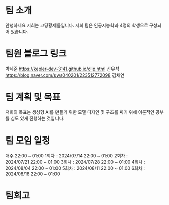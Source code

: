 # 팀 소개

안녕하세요 저희는 코딩황제들입니다. 저희 팀은 인공지능학과 4명의 학생으로 구성되어 있습니다.

# 팀원 블로그 링크
박세준 https://kepler-dev-3141.github.io/clip.html
신우석 https://blog.naver.com/sws040201/223512772098
김채연

# 팀 계획 및 목표
저희의 목표는 생성형 AI를 만들기 위한 모델 디자인 및 구조를 짜기 위해 이론적인 공부를 심도 있게 진행하는 것입니다.



# 팀 모임 일정

매주  22:00 ~ 01:00
1회차 : 2024/07/14 22:00 ~ 01:00
2회차 : 2024/07/21 22:00 ~ 01:00
3회차 : 2024/07/28 22:00 ~ 01:00
4회차 : 2024/08/04 22:00 ~ 01:00
5회차 : 2024/08/11 22:00 ~ 01:00
6회차 : 2024/08/18 22:00 ~ 01:00


# 팀회고

